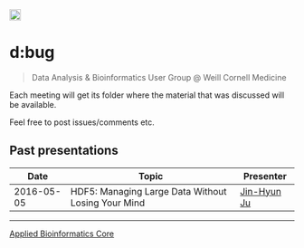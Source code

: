 <img src="https://raw.githubusercontent.com/abcdbug/dbug/master/WCM_logo.png" alt="WCM" style="height: 20px;"/>

# d:bug
> Data Analysis & Bioinformatics User Group @ Weill Cornell Medicine

Each meeting will get its folder where the material that was discussed will be available.

Feel free to post issues/comments etc.

## Past presentations

| Date | Topic | Presenter |
|------|-------|-----------|
|2016-05-05 | HDF5: Managing Large Data Without Losing Your Mind | [Jin-Hyun Ju](http://mezeylab.cb.bscb.cornell.edu/PeopleDetail.aspx?Y=Jinhyun%20Ju) |

----------------------------
[Applied Bioinformatics Core](https://abc.med.cornell.edu)
